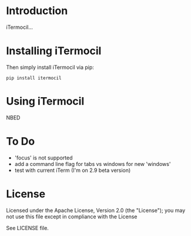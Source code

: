 # Introduction

iTermocil...

# Installing iTermocil

Then simply install iTermocil via pip:

	pip install itermocil

# Using iTermocil

NBED

# To Do

- 'focus' is not supported
- add a command line flag for tabs vs windows for new 'windows'
- test with current iTerm (I'm on 2.9 beta version)

# License

Licensed under the Apache License, Version 2.0 (the "License");
you may not use this file except in compliance with the License

See LICENSE file.